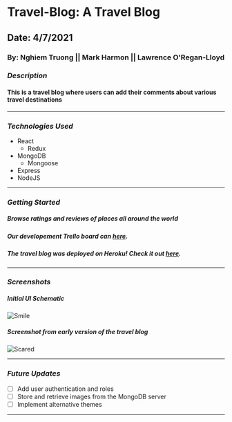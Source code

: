 # Travel-Blog: A Travel Blog

## Date: 4/7/2021

### By: Nghiem Truong || Mark Harmon || Lawrence O'Regan-Lloyd

### **_Description_**

#### This is a travel blog where users can add their comments about various travel destinations

---

### **_Technologies Used_**

- React
  - Redux
- MongoDB
  - Mongoose
- Express
- NodeJS

---

### **_Getting Started_**

##### Browse ratings and reviews of places all around the world

##### Our developement Trello board can [here](https://trello.com/b/wL91ojUg/travel-blog).

##### The travel blog was deployed on Heroku! Check it out [here](URL).

---

### **_Screenshots_**

##### Initial UI Schematic

![Smile](https://external-content.duckduckgo.com/iu/?u=https%3A%2F%2Ftse2.mm.bing.net%2Fth%3Fid%3DOIP.PDlm3trgAkY6pGPcbRt4SQHaEK%26pid%3DApi&f=1)

##### Screenshot from early version of the travel blog

![Scared](https://external-content.duckduckgo.com/iu/?u=https%3A%2F%2Ftse2.mm.bing.net%2Fth%3Fid%3DOIP.buntINTHFLyDODyMKXNYcgHaEK%26pid%3DApi&f=1)

---

### **_Future Updates_**

- [ ] Add user authentication and roles
- [ ] Store and retrieve images from the MongoDB server
- [ ] Implement alternative themes

---
